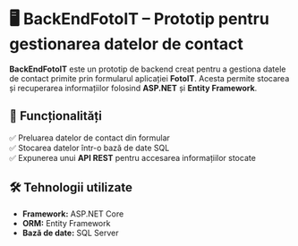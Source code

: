 # 🖥️ BackEndFotoIT – Prototip pentru gestionarea datelor de contact  

**BackEndFotoIT** este un prototip de backend creat pentru a gestiona datele de contact primite prin formularul aplicației **FotoIT**. Acesta permite stocarea și recuperarea informațiilor folosind **ASP.NET** și **Entity Framework**.  

## 🚀 Funcționalități  
✅ Preluarea datelor de contact din formular  
✅ Stocarea datelor într-o bază de date SQL  
✅ Expunerea unui **API REST** pentru accesarea informațiilor stocate  

## 🛠️ Tehnologii utilizate  
- **Framework:** ASP.NET Core  
- **ORM:** Entity Framework  
- **Bază de date:** SQL Server  
